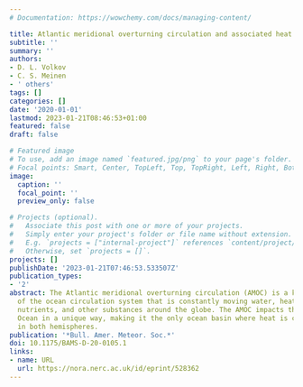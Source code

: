 ```yaml
---
# Documentation: https://wowchemy.com/docs/managing-content/

title: Atlantic meridional overturning circulation and associated heat transport
subtitle: ''
summary: ''
authors:
- D. L. Volkov
- C. S. Meinen
- ' others'
tags: []
categories: []
date: '2020-01-01'
lastmod: 2023-01-21T08:46:53+01:00
featured: false
draft: false

# Featured image
# To use, add an image named `featured.jpg/png` to your page's folder.
# Focal points: Smart, Center, TopLeft, Top, TopRight, Left, Right, BottomLeft, Bottom, BottomRight.
image:
  caption: ''
  focal_point: ''
  preview_only: false

# Projects (optional).
#   Associate this post with one or more of your projects.
#   Simply enter your project's folder or file name without extension.
#   E.g. `projects = ["internal-project"]` references `content/project/deep-learning/index.md`.
#   Otherwise, set `projects = []`.
projects: []
publishDate: '2023-01-21T07:46:53.533507Z'
publication_types:
- '2'
abstract: The Atlantic meridional overturning circulation (AMOC) is a key component
  of the ocean circulation system that is constantly moving water, heat, salt, carbon,
  nutrients, and other substances around the globe. The AMOC impacts the Atlantic
  Ocean in a unique way, making it the only ocean basin where heat is carried northward
  in both hemispheres.
publication: '*Bull. Amer. Meteor. Soc.*'
doi: 10.1175/BAMS-D-20-0105.1
links:
- name: URL
  url: https://nora.nerc.ac.uk/id/eprint/528362
---
```

